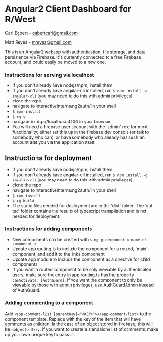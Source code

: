 # Angular2 Client Dashboard for R/West
Carl Egbert - egbertcarl@gmail.com

Matt Reyes - mreyez@gmail.com

This is an Angular2 webapp with authentication, file storage, and data persistence via Firebase. It's currently connected to a free Firebase account, and could easily be moved to a new one.

### Instructions for serving via localhost

* If you don't already have nodejs/npm, install them
* If you don't already have angular-cli installed, run `$ npm install -g angular-cli` (you may need to do this with admin privileges)
* clone the repo
* navigate to InteractiveInterns/ng2auth/ in your shell
* `$ npm install`
* `$ ng s`
* navigate to http://localhost:4200 in your browser
* You will need a firebase user account with the 'admin' role for most functionality; either set this up in the firebase dev console (or talk to somebody who can), or have somebody who already has such an account add you via the application itself.

## Instructions for deployment

* If you don't already have nodejs/npm, install them
* If you don't already have angular-cli installed, run `$ npm install -g angular-cli` (you may need to do this with admin privileges)
* clone the repo
* navigate to InteractiveInterns/ng2auth/ in your shell
* `$ npm install`
* `$ ng build`
* The static files needed for deployment are in the 'dist' folder. The 'out-tsc' folder contains the results of typescript transpilation and is not needed for deployment.

### Instructions for adding components

* New components can be created with `$ ng g component < name-of-component >`
* Update app.routing.ts to include the component for a routed, 'main' component, and add it to the links component
* Update app.module to include the component as a directive for child components
* If you want a routed component to be only viewable by authenticated users, make sure the entry in app.routing.ts has the property `canActivate: [AuthGuard]`. If you want the component to only be viewable by those with admin privileges, use AuthGuardAdmin instead of AuthGuard.

### Adding commenting to a component
Add `<app-comment-list [parentKey]="<KEY>"></app-comment-list>` to the component template. Replace <KEY> with the key of the item that will have comments as children. In the case of an object stored in firebase, this will be `<object>.$key`. If you want to create a standalone list of comments, make up your own unique key to pass in.
